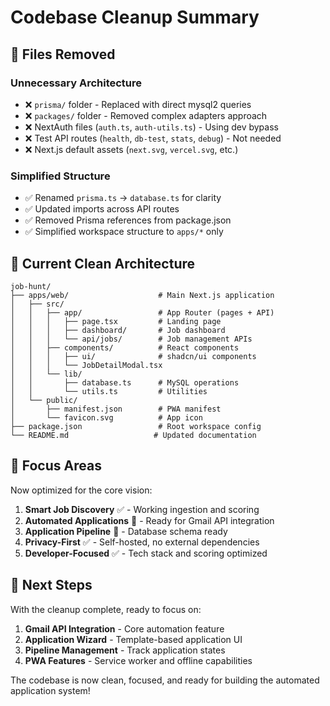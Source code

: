# Codebase Cleanup Summary

## 🧹 Files Removed

### Unnecessary Architecture
- ❌ `prisma/` folder - Replaced with direct mysql2 queries
- ❌ `packages/` folder - Removed complex adapters approach  
- ❌ NextAuth files (`auth.ts`, `auth-utils.ts`) - Using dev bypass
- ❌ Test API routes (`health`, `db-test`, `stats`, `debug`) - Not needed
- ❌ Next.js default assets (`next.svg`, `vercel.svg`, etc.)

### Simplified Structure
- ✅ Renamed `prisma.ts` → `database.ts` for clarity
- ✅ Updated imports across API routes
- ✅ Removed Prisma references from package.json
- ✅ Simplified workspace structure to `apps/*` only

## 📁 Current Clean Architecture

```
job-hunt/
├── apps/web/                    # Main Next.js application
│   ├── src/
│   │   ├── app/                 # App Router (pages + API)
│   │   │   ├── page.tsx         # Landing page
│   │   │   ├── dashboard/       # Job dashboard
│   │   │   └── api/jobs/        # Job management APIs
│   │   ├── components/          # React components
│   │   │   ├── ui/              # shadcn/ui components
│   │   │   └── JobDetailModal.tsx
│   │   └── lib/
│   │       ├── database.ts      # MySQL operations
│   │       └── utils.ts         # Utilities
│   └── public/
│       ├── manifest.json        # PWA manifest
│       └── favicon.svg          # App icon
├── package.json                 # Root workspace config
└── README.md                   # Updated documentation
```

## 🎯 Focus Areas

Now optimized for the core vision:

1. **Smart Job Discovery** ✅ - Working ingestion and scoring
2. **Automated Applications** 🔄 - Ready for Gmail API integration  
3. **Application Pipeline** 🔄 - Database schema ready
4. **Privacy-First** ✅ - Self-hosted, no external dependencies
5. **Developer-Focused** ✅ - Tech stack and scoring optimized

## 🚀 Next Steps

With the cleanup complete, ready to focus on:

1. **Gmail API Integration** - Core automation feature
2. **Application Wizard** - Template-based application UI
3. **Pipeline Management** - Track application states
4. **PWA Features** - Service worker and offline capabilities

The codebase is now clean, focused, and ready for building the automated application system!